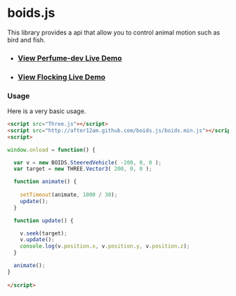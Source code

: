 # boids.js

This library provides a api that allow you to control animal motion such as bird and fish.

<ul>
	<li><h3><a href="http://after12am.github.com/boids.js/example/perfume-dev.html">View Perfume-dev Live Demo</a></h3></li>
	<li><h3><a href="http://after12am.github.com/boids.js/example/birds.html">View Flocking Live Demo</a></h3></li>
</ul>

### Usage ###

Here is a very basic usage.

```html
<script src="Three.js"></script>
<script src="http://after12am.github.com/boids.js/boids.min.js"></script>
<script>

window.onload = function() {

  var v = new BOIDS.SteeredVehicle( -200, 0, 0 );
  var target = new THREE.Vector3( 200, 0, 0 );

  function animate() {
    
    setTimeout(animate, 1000 / 30);
    update();
  }

  function update() {

    v.seek(target);
    v.update();
    console.log(v.position.x, v.position.y, v.position.z);
  }

  animate();
}
  
</script>
```